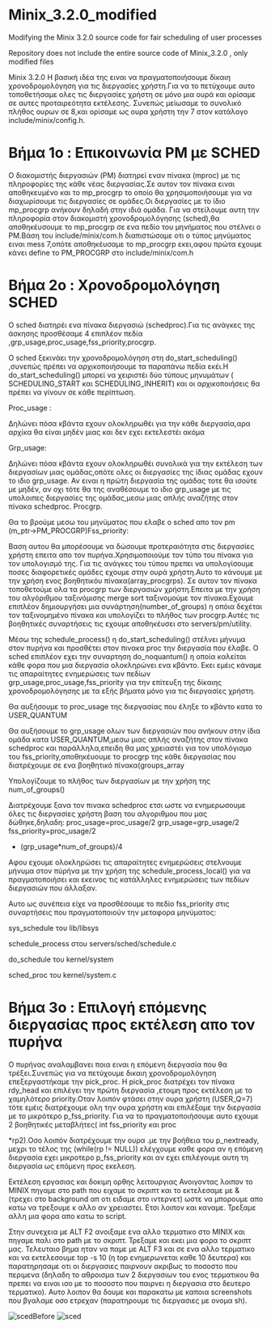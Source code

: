 # Minix_3.2.0_modified
Modifying the Minix 3.2.0 source code for fair scheduling of user processes

Repository does not include the entire source code of  Minix_3.2.0 , only modified files 


Minix 3.2.0
Η βασική ιδέα της ειναι να πραγματοποιήσουμε δίκαιη χρονοδρομολόγηση για
τις διεργασίες χρήστη.Για να το πετύχουμε αυτο τοποθετήσαμε ολες τις
διεργασίες χρήστη σε μόνο μια ουρά και ορίσαμε σε αυτες προταιρεότητα
εκτέλεσης.
Συνεπώς μείωσαμε το συνολικό πλήθος ουρων σε 8,και ορίσαμε ως ουρα
χρήστη την 7 στον κατάλογο include/minix/config.h.

# Βήμα 1ο : Επικοινωνία PM με SCHED

Ο διακομιστής διεργασιών (PM) διατηρεί εναν πίνακα (mproc) με τις
πληροφορίες της κάθε νέας διεργασίας.Σε αυτον τον πίνακα ειναι
αποθηκευμένο και το mp_procgrp το οποίο θα χρησιμοποιήσουμε για να
διαχωρίσουμε τις διεργασίες σε ομάδες.Οι διεργασίες με το ίδιο mp_procgrp
ανήκουν δηλαδή στην ιδιά ομάδα.
Για να στείλουμε αυτη την πληροφορία στον διακομιστή χρονοδρομολόγησης
(sched),θα αποθηκέυσουμε το mp_procgrp σε ενα πεδίο του μηνήματος που
στέλνει ο PM.Βάση του include/minix/com.h διαπιστώσαμε οτι ο τύπος
μηνύματος ειναι mess 7,οπότε αποθηκέυσαμε το mp_procgrp εκει,αφου πρώτα
εχουμε κάνει define το PM_PROCGRP στο include/minix/com.h

# Βήμα 2ο : Χρονοδρομολόγηση SCHED

Ο sched διατηρέι ενα πίνακα διεργασιώ (schedproc).Για τις ανάγκες της
άσκησης προσθέσαμε 4 επιπλέον
πεδία ,grp_usage,proc_usage,fss_priority,procgrp.

Ο sched ξεκινάει την χρονοδρομολόγηση στη do_start_scheduling() ,συνεπώς
πρέπει να αρχικοποιήσουμε τα παραπάνω πεδία εκέι.Η do_start_scheduling()
μπορεί να χειριστέι δύο τύπους μηνυμάτων ( SCHEDULING_START και
SCHEDULING_INHERIT) και οι αρχικοποιήσεις θα πρέπει να γίνουν σε κάθε
περίπτωση.

Proc_usage :

Δηλώνει πόσα κβάντα εχουν ολοκληρωθέι για την κάθε διεργασία,αρα αρχίκα
θα είναι μηδέν μιας και δεν εχει εκτελεστέι ακόμα

Grp_usage:

Δηλώνει πόσα κβάντα εχουν ολοκληρωθέι συνολικά για την εκτέλεση των
διεργασίων μιας ομάδας,οπότε ολες οι διεργασίες της ίδιας ομάδας εχουν το
ιδιο grp_usage. Αν ειναι η πρώτη διεργασία της ομάδας τοτε θα ισούτε με
μηδέν, αν οχι τότε θα της αναθέσουμε το ιδιο grp_usage με τις υπολοιπες
διεργασίες της ομάδας,μεσω μιας απλής αναζήτης στον πίνακα schedproc.
Procgrp.

Θα το βρούμε μεσω του μηνύματος που ελαβε ο sched απο τον pm
(m_ptr→PM_PROCGRP)Fss_priority:

Βαση αυτου θα μπορέσουμε να δώσουμε προτεραιότητα στις διεργασίες
χρήστη επειτα απο τον πυρήνα.Χρησιμοποιούμε τον τύπο του πίνακα για τον
υπολογισμό της. Για τις ανάγκες του τύπου πρεπει να υπολογίσουμε ποσες
διαφορετικές ομάδες εχουμε στην ουρά χρήστη.Αυτο το κάνουμε με την χρήση
ενος βοηθητικόυ πίνακα(array_procgrps).
Σε αυτον τον πίνακα τοποθετούμε ολα τα procgrp των διεργασιών
χρήστη.Επειτα με την χρήση του αλγόριθμου ταξινόμισης merge sort
ταξινομούμε τον πίνακα.Εχουμε επιπλέον δημιουργήσει μια
συνάρτηση(number_of_groups) η οπόια δεχέται τον ταξινομημένο πίνακα και
υπολογίζει το πλήθος των procgrp.Αυτές τις βοηθητικές συναρτήσεις τις
εχουμε αποθηκέυσει στο servers/pm/utility.

Μέσω της schedule_process() η do_start_scheduling() στέλνει μήνυμα στον
πυρήνα και προσθέτει στον πινακα proc την διεργασία που έλαβε.
Ο sched επιπλέον εχει την συναρτηση do_noquantum() η οποία καλείται κάθε
φορα που μια διεργασία ολοκληρώνει ενα κβάντο.
Εκει εμέις κάναμε τις απαραίτητες ενημερώσεις των πεδίων
grp_usage,proc_usage,fss_priority για την επίτευξη της δίκαιης
χρονοδρομολόγησης με τα εξής βήματα μόνο για τις διεργασίες χρήστη.

Θα αυξήσουμε το proc_usage της διεργασίας που έληξε το κβάντο κατα το
USER_QUANTUM

Θα αυξήσουμε το grp_usage ολων των διεργασιών που ανήκουν στην ίδια
ομάδα κατα USER_QUANTUM,μεσω μιας απλής αναζήτης στον πίνακα
schedproc και
παράλληλα,επειδη θα μας χρειαστέι για τον υπολόγισμο του
fss_priority,αποθηκέυουμε τo procgrp της κάθε διεργασίας που
διατρέχουμε σε ενα βοηθητικό πίνακα(groups_array

Υπολογίζουμε το πλήθος των διεργασίων με την χρήση της num_of_groups()

Διατρέχουμε ξανα τον πινακα schedproc ετσι ωστε να ενημερωσουμε όλες τις
διεργασίες χρήστη βαση του αλγοριθμου που μας δώθηκε,δηλαδη:
proc_usage=proc_usage/2 grp_usage=grp_usage/2 fss_priority=proc_usage/2
+ (grp_usage*num_of_groups)/4

Αφου εχουμε ολοκληρώσει τις απαραίτητες ενημερώσεις στελνουμε μήνυμα
στον πύρήνα με την χρήση της schedule_process_local() για να
πραγματοποιήσει και εκεινος τις κατάλληλες ενημερώσεις των πεδίων
διεργασιών που άλλαξαν.

Aυτο ως συνέπεια είχε να προσθέσουμε το πεδίο fss_priority στις συναρτήσεις
που πραγματοποιούν την μεταφορα μηνύματος:

sys_schedule του lib/libsys

schedule_process στου servers/sched/schedule.c

do_schedule του kernel/system

sched_proc του kernel/system.c

# Βήμα 3ο : Επιλογή επόμενης διεργασίας προς εκτέλεση απο τον πυρήνα

Ο πυρήνας αναλαμβανει ποια ειναι η επόμενη διεργασία που θα τρέξει.Συνεπώς
για να πετύχουμε δικαιη χρονοδρομολόγηση επεξεργαστήκαμε την pick_proc.
Η pick_proc διατρέχει τον πίνακα rdy_head και επιλέγει την πρώτη
διεργασία ,ετοιμη προς εκτέλεση με το χαμηλότερο priority.Οταν λοιπόν
φτάσει στην ουρα χρήστη (USER_Q=7) τότε εμέις διατρέχουμε ολη την ουρα
χρήστη και επιλέξαμε την διεργασία με το μικρότερο p_fss_priority.
Για να το πραγματοποιήσουμε αυτο εχουμε 2 βοηθητικές μεταβλήτες( int
fss_priority και proc

*rp2).Οσο λοιπόν διατρέχουμε την ουρα .με την βοήθεια του p_nextready,
μεχρι το τέλος της (while(rp != NULL)) ελέγχουμε καθε φορα αν η επόμενη
διεργασία εχει μικροτερο p_fss_priority και αν εχει επιλέγουμε αυτη τη
διεργασία ως επόμενη προς εκελεση.

Εκτέλεση εργασιας και δοκιμη ορθης λειτουργιας
Ανοιγοντας λοιπον το MINIX πηγαμε στο path που ειχαμε το σκριπτ και το
εκτελεσαμε με & (τρεχει στο background απ οτι ειδαμε στο ιντερνετ) ωστε να
μπορουμε απο κατω να τρεξουμε κ αλλο αν χρειαστει. Ετσι λοιπον και καναμε.
Τρεξαμε αλλη μια φορα απο κατω το script.

Στην συνεχεια με ALT F2 ανοιξαμε ενα αλλο τερματικο στο MINIX και πηγαμε
παλι στο path με το σκριπτ. Τρεξαμε και εκει μια φορα το σκριπτ μας.
Τελευταιο βημα ηταν να παμε με ALT F3 και σε ενα αλλο τερματικο και να
εκτελεσουμε top -s 10 (η top ενημερωνεται καθε 10 δευτερα) και
παρατηρησαμε οτι οι διεργασιες παιρνουν ακριβως το ποσοστο που περιμενα
(δηλαδη το αθροισμα των 2 διεργασιων του ενος τερματικου θα πρεπει να
ειναι ισο με το ποσοστο που παιρνει η διεργασια στο δευτερο τερματικο). Αυτο
λοιπον θα δουμε και παρακατω με καποια screenshots που βγαλαμε οσο
ετρεχαν (παρατηρουμε τις διεργασιες με ονομα sh).

![scedBefore](https://user-images.githubusercontent.com/81445900/113424391-bf802f00-93d8-11eb-9310-5340126bb2e6.png)
![sced](https://user-images.githubusercontent.com/81445900/113424398-c313b600-93d8-11eb-9754-33b1fe782935.png)

